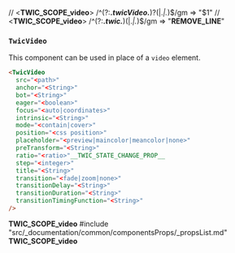 // <__TWIC_SCOPE_video__> /^(?:__.*twicVideo.*__)?(\|.*\|.*)$/gm => "$1"
// <__TWIC_SCOPE_video__> /^(?:__.*twic.*__)(\|.*\|.*)$/gm => "__REMOVE_LINE__"

<div id='twic-video'/>

### `TwicVideo`

This component can be used in place of a `video` element.

```html
<TwicVideo
  src="<path>"
  anchor="<String>"
  bot="<String>"
  eager="<boolean>"
  focus="<auto|coordinates>"
  intrinsic="<String>"
  mode="<contain|cover>"
  position="<css position>"
  placeholder="<preview|maincolor|meancolor|none>"
  preTransform="<String>"
  ratio="<ratio>"__TWIC_STATE_CHANGE_PROP__
  step="<integer>"
  title="<String>"
  transition="<fade|zoom|none>"
  transitionDelay="<String>"
  transitionDuration="<String>"
  transitionTimingFunction="<String>"
/>
```
__TWIC_SCOPE_video__
#include "src/_documentation/common/componentsProps/_propsList.md"
__TWIC_SCOPE_video__